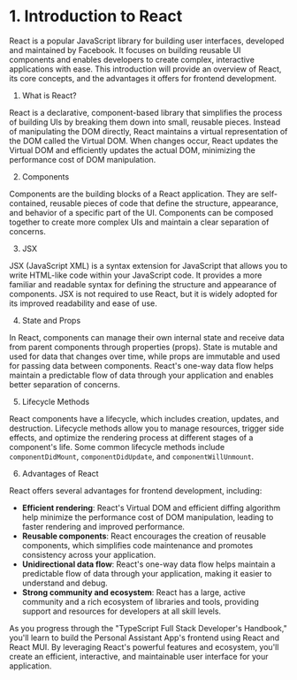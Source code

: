 # 1. Introduction to React

React is a popular JavaScript library for building user interfaces, developed and maintained by Facebook. It focuses on building reusable UI components and enables developers to create complex, interactive applications with ease. This introduction will provide an overview of React, its core concepts, and the advantages it offers for frontend development.

1. What is React?

React is a declarative, component-based library that simplifies the process of building UIs by breaking them down into small, reusable pieces. Instead of manipulating the DOM directly, React maintains a virtual representation of the DOM called the Virtual DOM. When changes occur, React updates the Virtual DOM and efficiently updates the actual DOM, minimizing the performance cost of DOM manipulation.

2. Components

Components are the building blocks of a React application. They are self-contained, reusable pieces of code that define the structure, appearance, and behavior of a specific part of the UI. Components can be composed together to create more complex UIs and maintain a clear separation of concerns.

3. JSX

JSX (JavaScript XML) is a syntax extension for JavaScript that allows you to write HTML-like code within your JavaScript code. It provides a more familiar and readable syntax for defining the structure and appearance of components. JSX is not required to use React, but it is widely adopted for its improved readability and ease of use.

4. State and Props

In React, components can manage their own internal state and receive data from parent components through properties (props). State is mutable and used for data that changes over time, while props are immutable and used for passing data between components. React's one-way data flow helps maintain a predictable flow of data through your application and enables better separation of concerns.

5. Lifecycle Methods

React components have a lifecycle, which includes creation, updates, and destruction. Lifecycle methods allow you to manage resources, trigger side effects, and optimize the rendering process at different stages of a component's life. Some common lifecycle methods include `componentDidMount`, `componentDidUpdate`, and `componentWillUnmount`.

6. Advantages of React

React offers several advantages for frontend development, including:

* **Efficient rendering**: React's Virtual DOM and efficient diffing algorithm help minimize the performance cost of DOM manipulation, leading to faster rendering and improved performance.
* **Reusable components**: React encourages the creation of reusable components, which simplifies code maintenance and promotes consistency across your application.
* **Unidirectional data flow**: React's one-way data flow helps maintain a predictable flow of data through your application, making it easier to understand and debug.
* **Strong community and ecosystem**: React has a large, active community and a rich ecosystem of libraries and tools, providing support and resources for developers at all skill levels.

As you progress through the "TypeScript Full Stack Developer's Handbook," you'll learn to build the Personal Assistant App's frontend using React and React MUI. By leveraging React's powerful features and ecosystem, you'll create an efficient, interactive, and maintainable user interface for your application.
